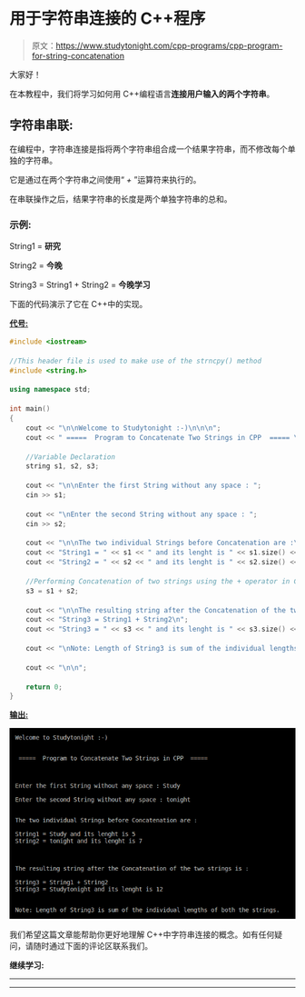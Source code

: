 # 用于字符串连接的 C++程序

> 原文：<https://www.studytonight.com/cpp-programs/cpp-program-for-string-concatenation>

大家好！

在本教程中，我们将学习如何用 C++编程语言**连接用户输入的两个字符串**。

## 字符串串联:

在编程中，字符串连接是指将两个字符串组合成一个结果字符串，而不修改每个单独的字符串。

它是通过在两个字符串之间使用“ *+* ”运算符来执行的。

在串联操作之后，结果字符串的长度是两个单独字符串的总和。

### 示例:

String1 = **研究**

String2 = **今晚**

String3 = String1 + String2 = **今晚学习**

下面的代码演示了它在 C++中的实现。

<u>**代号:**</u>

```cpp
#include <iostream>

//This header file is used to make use of the strncpy() method
#include <string.h>

using namespace std;

int main()
{
    cout << "\n\nWelcome to Studytonight :-)\n\n\n";
    cout << " =====  Program to Concatenate Two Strings in CPP  ===== \n\n";

    //Variable Declaration
    string s1, s2, s3;

    cout << "\n\nEnter the first String without any space : ";
    cin >> s1;

    cout << "\nEnter the second String without any space : ";
    cin >> s2;

    cout << "\n\nThe two individual Strings before Concatenation are :\n\n";
    cout << "String1 = " << s1 << " and its lenght is " << s1.size() << "\n";
    cout << "String2 = " << s2 << " and its lenght is " << s2.size() << "\n\n";

    //Performing Concatenation of two strings using the + operator in CPP
    s3 = s1 + s2;

    cout << "\n\nThe resulting string after the Concatenation of the two strings is :\n\n";
    cout << "String3 = String1 + String2\n";
    cout << "String3 = " << s3 << " and its lenght is " << s3.size() << "\n\n";

    cout << "\nNote: Length of String3 is sum of the individual lengths of both the strings.";

    cout << "\n\n";

    return 0;
} 
```

<u>**输出:**</u>

![C++ string Concatenation](img/ae14d6b277a4a4f9d73a1376ea2b517a.png)

我们希望这篇文章能帮助你更好地理解 C++中字符串连接的概念。如有任何疑问，请随时通过下面的评论区联系我们。

**继续学习:**

* * *

* * *